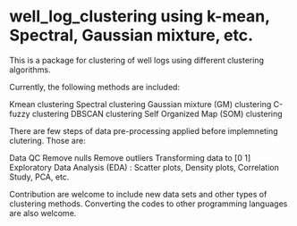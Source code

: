 # well_log_clustering using k-mean, Spectral, Gaussian mixture, etc. 

This is a package for clustering of well logs using different clustering algorithms.

Currently, the following methods are included:

Kmean clustering
Spectral clustering
Gaussian mixture (GM) clustering
C-fuzzy clustering 
DBSCAN clustering 
Self Organized Map (SOM) clustering 


There are few steps of data pre-processing applied before implemneting clutering. Those are:

Data QC
Remove nulls
Remove outliers
Transforming data to [0 1]
Exploratory Data Analysis (EDA) : Scatter plots, Density plots, Correlation Study, PCA, etc. 



Contribution are welcome to include new data sets and other types of clustering methods. 
Converting the codes to other programming languages are also welcome.


